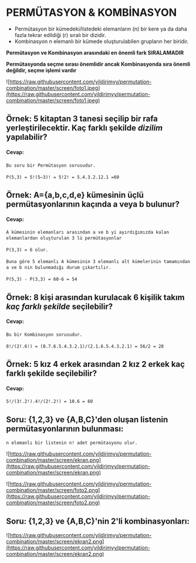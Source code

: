 # PERMÜTASYON & KOMBİNASYON

* Permütasyon bir kümedeki/listedeki elemanların (n) bir kere ya da daha fazla tekrar edildiği (r) sıralı bir dizidir. 
* Kombinasyon n elemanlı bir kümede oluşturulabilen grupların her biridir. 

**Permütasyon ve Kombinasyon arasındaki en önemli fark SIRALAMADIR**

**Permütasyonda seçme sırası önemlidir ancak Kombinasyonda sıra önemli değildir, seçme işlemi vardır**


![https://raw.githubusercontent.com/yildirimyy/permutation-combination/master/screen/foto1.jpeg](https://raw.githubusercontent.com/yildirimyy/permutation-combination/master/screen/foto1.jpeg) 


## Örnek: 5 kitaptan 3 tanesi seçilip bir rafa yerleştirilecektir. Kaç farklı şekilde *dizilim* yapılabilir?

#### Cevap:
```
Bu soru bir Permütasyon sorusudur.

P(5,3) = 5!(5–3)! = 5!2! = 5.4.3.2.12.1 =60
```


## Örnek: A={a,b,c,d,e} kümesinin üçlü permütasyonlarının kaçında a veya b bulunur?

#### Cevap: 

```
A kümesinin elemanları arasından a ve b yi ayırdığımızda kalan elemanlardan oluşturulan 3 lü permütasyonlar

P(3,3) = 6 olur.

Buna göre 5 elemanlı A kümesinin 3 elemanlı alt kümelerinin tamamından a ve b nin bulunmadığı durum çıkartılır.

P(5,3) - P(3,3) = 60-6 = 54
```

## Örnek: 8 kişi arasından kurulacak 6 kişilik takım *kaç farklı şekilde* seçilebilir?

#### Cevap: 

```
Bu bir Kombinasyon sorusudur. 

8!/(2!.6!) = (8.7.6.5.4.3.2.1)/(2.1.6.5.4.3.2.1) = 56/2 = 28
```

## Örnek: 5 kız 4 erkek arasından 2 kız 2 erkek kaç farklı şekilde seçilebilir?

#### Cevap:

```
5!/(3!.2!).4!/(2!.2!) = 10.6 = 60
```

## Soru: {1,2,3} ve {A,B,C}'den oluşan listenin permütasyonlarının bulunması:

```
n elemanlı bir listenin n! adet permütasyonu olur. 
```

![https://raw.githubusercontent.com/yildirimyy/permutation-combination/master/screen/ekran.png](https://raw.githubusercontent.com/yildirimyy/permutation-combination/master/screen/ekran.png) 

![https://raw.githubusercontent.com/yildirimyy/permutation-combination/master/screen/foto2.png](https://raw.githubusercontent.com/yildirimyy/permutation-combination/master/screen/foto2.png) 


## Soru: {1,2,3} ve {A,B,C}'nin 2'li kombinasyonları:

![https://raw.githubusercontent.com/yildirimyy/permutation-combination/master/screen/ekran2.png](https://raw.githubusercontent.com/yildirimyy/permutation-combination/master/screen/ekran2.png) 
